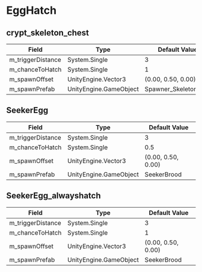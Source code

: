 # EggHatch

## crypt_skeleton_chest

|Field|Type|Default Value|
|-----|----|-------------|
|m_triggerDistance|System.Single|3|
|m_chanceToHatch|System.Single|1|
|m_spawnOffset|UnityEngine.Vector3|(0.00, 0.50, 0.00)|
|m_spawnPrefab|UnityEngine.GameObject|Spawner_Skeleton_rise|

## SeekerEgg

|Field|Type|Default Value|
|-----|----|-------------|
|m_triggerDistance|System.Single|3|
|m_chanceToHatch|System.Single|0.5|
|m_spawnOffset|UnityEngine.Vector3|(0.00, 0.50, 0.00)|
|m_spawnPrefab|UnityEngine.GameObject|SeekerBrood|

## SeekerEgg_alwayshatch

|Field|Type|Default Value|
|-----|----|-------------|
|m_triggerDistance|System.Single|3|
|m_chanceToHatch|System.Single|1|
|m_spawnOffset|UnityEngine.Vector3|(0.00, 0.50, 0.00)|
|m_spawnPrefab|UnityEngine.GameObject|SeekerBrood|

